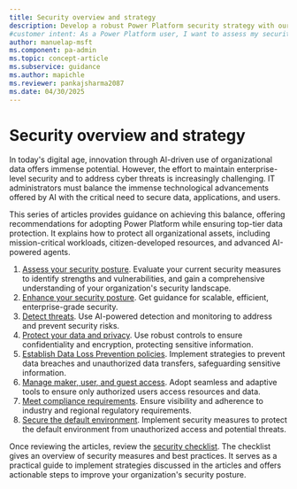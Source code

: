 ```yaml
---
title: Security overview and strategy
description: Develop a robust Power Platform security strategy with our comprehensive guide. Learn how to protect your data, applications, and users effectively.
#customer intent: As a Power Platform user, I want to assess my security posture so that I can identify potential vulnerabilities.
author: manuelap-msft
ms.component: pa-admin
ms.topic: concept-article
ms.subservice: guidance
ms.author: mapichle
ms.reviewer: pankajsharma2087
ms.date: 04/30/2025
---
```


# Security overview and strategy

In today's digital age, innovation through AI-driven use of organizational data offers immense potential. However, the effort to maintain enterprise-level security and to address cyber threats is increasingly challenging. IT administrators must balance the immense technological advancements offered by AI with the critical need to secure data, applications, and users.

This series of articles provides guidance on achieving this balance, offering recommendations for adopting Power Platform while ensuring top-tier data protection. It explains how to protect all organizational assets, including mission-critical workloads, citizen-developed resources, and advanced AI-powered agents.

1. [Assess your security posture](assess-security-posture.md). Evaluate your current security measures to identify strengths and vulnerabilities, and gain a comprehensive understanding of your organization's security landscape.
1. [Enhance your security posture](security-posture-management.md). Get guidance for scalable, efficient, enterprise-grade security.
1. [Detect threats](threat-detection.md). Use AI-powered detection and monitoring to address and prevent security risks.
1. [Protect your data and privacy](data-protection.md). Use robust controls to ensure confidentiality and encryption, protecting sensitive information.
1. [Establish Data Loss Prevention policies](dlp-strategy.md). Implement strategies to prevent data breaches and unauthorized data transfers, safeguarding sensitive information.
1. [Manage maker, user, and guest access](conditional-access.md). Adopt seamless and adaptive tools to ensure only authorized users access resources and data.
1. [Meet compliance requirements](compliance.md). Ensure visibility and adherence to industry and regional regulatory requirements.
1. [Secure the default environment](secure-default-environment.md). Implement security measures to protect the default environment from unauthorized access and potential threats.

Once reviewing the articles, review the [security checklist](security-checklist.md). The checklist gives an overview of security measures and best practices. It serves as a practical guide to implement strategies discussed in the articles and offers actionable steps to improve your organization's security posture.
